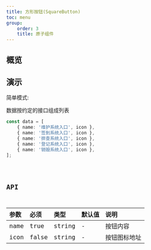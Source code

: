 ```yaml
---
title: 方形按钮(SquareButton)
toc: menu
group:
    order: 3
    title: 原子组件
---
```


## 概览

## 演示

简单模式:

数据按约定的接口组成列表

```ts
const data = [
    { name: '维护系统入口', icon },
    { name: '签到系统入口', icon },
    { name: '排查系统入口', icon },
    { name: '登记系统入口', icon },
    { name: '销毁系统入口', icon },
];
```

<code src="@/components/square-button/demo/demo.tsx" />

## API

| 参数 | 必须  | 类型   | 默认值 | 说明         |
| :--- | :---- | :----- | :----- | :----------- |
| name | true  | string | -      | 按钮内容     |
| icon | false | string | -      | 按钮图标地址 |
